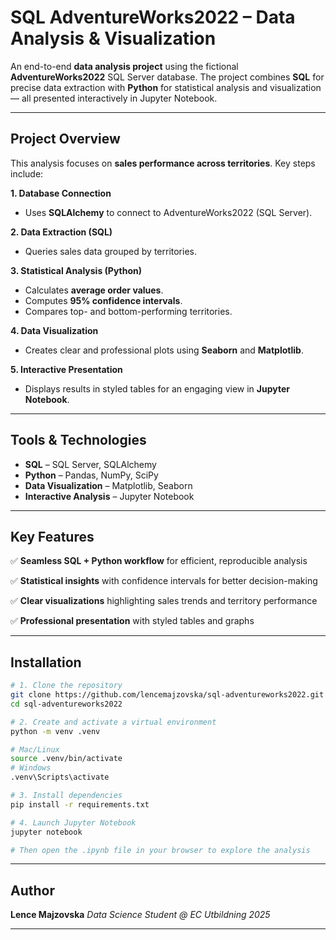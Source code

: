 # SQL AdventureWorks2022 – Data Analysis & Visualization

An end-to-end **data analysis project** using the fictional **AdventureWorks2022** SQL Server database.
The project combines **SQL** for precise data extraction with **Python** for statistical analysis and visualization — all presented interactively in Jupyter Notebook.

---

## Project Overview

This analysis focuses on **sales performance across territories**.
Key steps include:

**1. Database Connection**
- Uses **SQLAlchemy** to connect to AdventureWorks2022 (SQL Server).
  
**2. Data Extraction (SQL)**
- Queries sales data grouped by territories.

**3. Statistical Analysis (Python)**
- Calculates **average order values**.
- Computes **95% confidence intervals**.
- Compares top- and bottom-performing territories.

**4. Data Visualization**
- Creates clear and professional plots using **Seaborn** and **Matplotlib**.

**5. Interactive Presentation**
- Displays results in styled tables for an engaging view in **Jupyter Notebook**.

---

## Tools & Technologies

- **SQL** – SQL Server, SQLAlchemy
- **Python** – Pandas, NumPy, SciPy
- **Data Visualization** – Matplotlib, Seaborn
- **Interactive Analysis** – Jupyter Notebook

---

## Key Features

✅ **Seamless SQL + Python workflow** for efficient, reproducible analysis


✅ **Statistical insights** with confidence intervals for better decision-making 

✅ **Clear visualizations** highlighting sales trends and territory performance

✅ **Professional presentation** with styled tables and graphs

---

## Installation

```bash
# 1. Clone the repository
git clone https://github.com/lencemajzovska/sql-adventureworks2022.git
cd sql-adventureworks2022

# 2. Create and activate a virtual environment
python -m venv .venv

# Mac/Linux
source .venv/bin/activate
# Windows
.venv\Scripts\activate

# 3. Install dependencies
pip install -r requirements.txt

# 4. Launch Jupyter Notebook
jupyter notebook

# Then open the .ipynb file in your browser to explore the analysis
```

---

## Author

**Lence Majzovska**
*Data Science Student @ EC Utbildning 2025*

---
